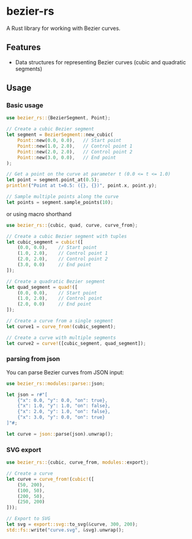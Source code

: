 # bezier-rs

A Rust library for working with Bezier curves.

## Features

- Data structures for representing Bezier curves (cubic and quadratic segments)
## Usage

### Basic usage

```rust
use bezier_rs::{BezierSegment, Point};

// Create a cubic Bezier segment
let segment = BezierSegment::new_cubic(
    Point::new(0.0, 0.0),   // Start point
    Point::new(1.0, 2.0),   // Control point 1
    Point::new(2.0, 2.0),   // Control point 2
    Point::new(3.0, 0.0),   // End point
);

// Get a point on the curve at parameter t (0.0 <= t <= 1.0)
let point = segment.point_at(0.5);
println!("Point at t=0.5: ({}, {})", point.x, point.y);

// Sample multiple points along the curve
let points = segment.sample_points(10);
```

or using macro shorthand

```rust
use bezier_rs::{cubic, quad, curve, curve_from};

// Create a cubic Bezier segment with tuples
let cubic_segment = cubic!([
    (0.0, 0.0),    // Start point
    (1.0, 2.0),    // Control point 1
    (2.0, 2.0),    // Control point 2
    (3.0, 0.0)     // End point
]);

// Create a quadratic Bezier segment
let quad_segment = quad!([
    (0.0, 0.0),    // Start point
    (1.0, 2.0),    // Control point
    (2.0, 0.0)     // End point
]);

// Create a curve from a single segment
let curve1 = curve_from!(cubic_segment);

// Create a curve with multiple segments
let curve2 = curve!([cubic_segment, quad_segment]);
```

### parsing from json

You can parse Bezier curves from JSON input:

```rust
use bezier_rs::modules::parse::json;

let json = r#"[
    {"x": 0.0, "y": 0.0, "on": true},
    {"x": 1.0, "y": 1.0, "on": false},
    {"x": 2.0, "y": 1.0, "on": false},
    {"x": 3.0, "y": 0.0, "on": true}
]"#;

let curve = json::parse(json).unwrap();
```

### SVG export

```rust
use bezier_rs::{cubic, curve_from, modules::export};

// Create a curve
let curve = curve_from!(cubic!([
    (50, 200),
    (100, 50),
    (200, 50),
    (250, 200)
]));

// Export to SVG
let svg = export::svg::to_svg(&curve, 300, 200);
std::fs::write("curve.svg", &svg).unwrap();
```

